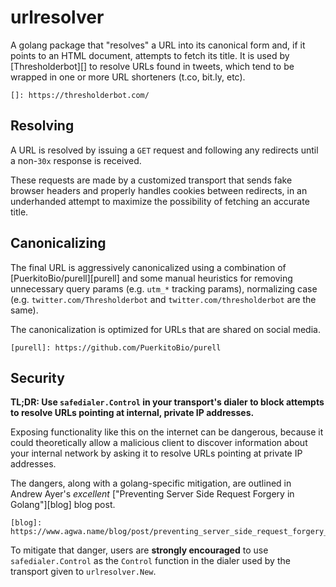 # urlresolver

A golang package that "resolves" a URL into its canonical form and, if it
points to an HTML document, attempts to fetch its title. It is used by
[Thresholderbot][] to resolve URLs found in tweets, which tend to be wrapped in
one or more URL shorteners (t.co, bit.ly, etc).

    []: https://thresholderbot.com/

## Resolving

A URL is resolved by issuing a `GET` request and following any redirects until
a non-`30x` response is received.

These requests are made by a customized transport that sends fake browser
headers and properly handles cookies between redirects, in an underhanded
attempt to maximize the possibility of fetching an accurate title.

## Canonicalizing

The final URL is aggressively canonicalized using a combination of
[PuerkitoBio/purell][purell] and some manual heuristics for removing
unnecessary query params (e.g. `utm_*` tracking params), normalizing case (e.g.
`twitter.com/Thresholderbot` and `twitter.com/thresholderbot` are the same).

The canonicalization is optimized for URLs that are shared on social media.

    [purell]: https://github.com/PuerkitoBio/purell

## Security

**TL;DR: Use `safedialer.Control` in your transport's dialer to block attempts
to resolve URLs pointing at internal, private IP addresses.**

Exposing functionality like this on the internet can be dangerous, because it
could theoretically allow a malicious client to discover information about your
internal network by asking it to resolve URLs pointing at private IP addresses.

The dangers, along with a golang-specific mitigation, are outlined in Andrew
Ayer's _excellent_ ["Preventing Server Side Request Forgery in Golang"][blog]
blog post.

    [blog]: https://www.agwa.name/blog/post/preventing_server_side_request_forgery_in_golangs

To mitigate that danger, users are **strongly encouraged** to use
`safedialer.Control` as the `Control` function in the dialer used by the
transport given to `urlresolver.New`.
